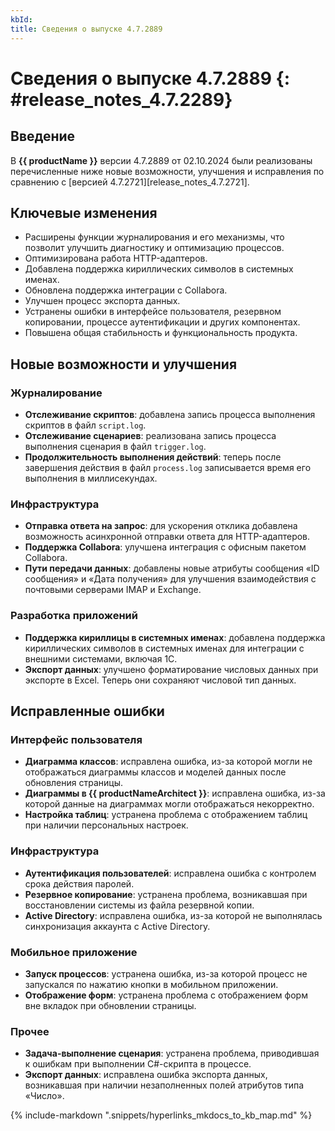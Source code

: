 ```yaml
---
kbId:
title: Сведения о выпуске 4.7.2889
---
```


# Сведения о выпуске 4.7.2889 {: #release_notes_4.7.2289}

## Введение

В **{{ productName }}** версии 4.7.2889 от 02.10.2024 были реализованы перечисленные ниже новые возможности, улучшения и исправления по сравнению с [версией 4.7.2721][release_notes_4.7.2721].

## Ключевые изменения

- Расширены функции журналирования и его механизмы, что позволит улучшить диагностику и оптимизацию процессов.
- Оптимизирована работа HTTP-адаптеров.
- Добавлена поддержка кириллических символов в системных именах.
- Обновлена поддержка интеграции с Collabora.
- Улучшен процесс экспорта данных.
- Устранены ошибки в интерфейсе пользователя, резервном копировании, процессе аутентификации и других компонентах.
- Повышена общая стабильность и функциональность продукта.

## Новые возможности и улучшения

### Журналирование

- **Отслеживание скриптов**: добавлена запись процесса выполнения скриптов в файл `script.log`.
- **Отслеживание сценариев**: реализована запись процесса выполнения сценария в файл `trigger.log`.
- **Продолжительность выполнения действий**: теперь после завершения действия в файл `process.log` записывается время его выполнения в миллисекундах.

### Инфраструктура

- **Отправка ответа на запрос**: для ускорения отклика добавлена возможность асинхронной отправки ответа для HTTP-адаптеров.
- **Поддержка Collabora**: улучшена интеграция с офисным пакетом Collabora.
- **Пути передачи данных**: добавлены новые атрибуты сообщения «ID сообщения» и «Дата получения» для улучшения взаимодействия с почтовыми серверами IMAP и Exchange.

### Разработка приложений

- **Поддержка кириллицы в системных именах**: добавлена поддержка кириллических символов в системных именах для интеграции с внешними системами, включая 1С.
- **Экспорт данных**: улучшено форматирование числовых данных при экспорте в Excel. Теперь они сохраняют числовой тип данных.

## Исправленные ошибки

### Интерфейс пользователя

- **Диаграмма классов**:  исправлена ошибка, из-за которой могли не отображаться диаграммы классов и моделей данных после обновления страницы.
- **Диаграммы в {{ productNameArchitect }}**: исправлена ошибка, из-за которой данные на диаграммах могли отображаться некорректно.
- **Настройка таблиц**: устранена проблема с отображением таблиц при наличии персональных настроек.

### Инфраструктура

- **Аутентификация пользователей**: исправлена ошибка с контролем срока действия паролей.
- **Резервное копирование**: устранена проблема, возникавшая при восстановлении системы из файла резервной копии.
- **Active Directory**: исправлена ошибка, из-за которой не выполнялась синхронизация аккаунта с Active Directory.

### Мобильное приложение

- **Запуск процессов**: устранена ошибка, из-за которой процесс не запускался по нажатию кнопки в мобильном приложении.
- **Отображение форм**: устранена проблема с отображением форм вне вкладок при обновлении страницы.

### Прочее

- **Задача-выполнение сценария**: устранена проблема, приводившая к ошибкам при выполнении C#-скрипта в процессе.
- **Экспорт данных**: исправлена ошибка экспорта данных, возникавшая при наличии незаполненных полей атрибутов типа «Число».

{%
include-markdown ".snippets/hyperlinks_mkdocs_to_kb_map.md"
%}

